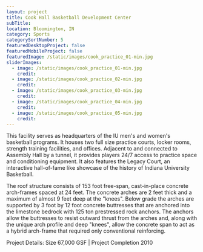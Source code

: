```yaml
---
layout: project
title: Cook Hall Basketball Development Center
subTitle:
location: Bloomington, IN
category: Sports
categorySortNumber: 5
featuredDesktopProject: false
featuredMobileProject: false
featuredImage: /static/images/cook_practice_01-min.jpg
sliderImages:
  - image: /static/images/cook_practice_01-min.jpg
    credit:
  - image: /static/images/cook_practice_02-min.jpg
    credit:
  - image: /static/images/cook_practice_03-min.jpg
    credit:
  - image: /static/images/cook_practice_04-min.jpg
    credit:
  - image: /static/images/cook_practice_05-min.jpg
    credit:
---
```

This facility serves as headquarters of the IU men\'s and women\'s basketball programs. It houses two full size practice courts, locker rooms, strength training facilities, and offices. Adjacent to and connected to Assembly Hall by a tunnel, it provides players 24/7 access to practice space and conditioning equipment. It also features the Legacy Court, an interactive hall-of-fame like showcase of the history of Indiana University Basketball. 
 
The roof structure consists of 153 foot free-span, cast-in-place concrete arch-frames spaced at 24 feet. The concrete arches are 2 feet thick and a maximum of almost 9 feet deep at the \"knees\". Below grade the arches are supported by 3 foot by 12 foot concrete buttresses that are anchored into the limestone bedrock with 125 ton prestressed rock anchors. The anchors allow the buttresses to resist outward thrust from the arches and, along with the unique arch profile and deep \"knees\", allow the concrete span to act as a hybrid arch-frame that required only conventional reinforcing.

Project Details: Size 67,000 GSF | Project Completion 2010




























